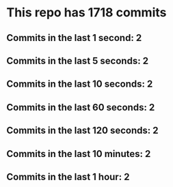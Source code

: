# This repo has 1718 commits

## Commits in the last 1 second: 2
## Commits in the last 5 seconds: 2
## Commits in the last 10 seconds: 2
## Commits in the last 60 seconds: 2
## Commits in the last 120 seconds: 2
## Commits in the last 10 minutes: 2
## Commits in the last 1 hour: 2

